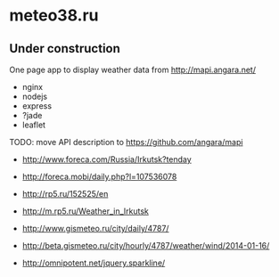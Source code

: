 
# meteo38.ru

## Under construction


One page app to display weather data from http://mapi.angara.net/ 

- nginx
- nodejs
- express
- ?jade
- leaflet

TODO: move API description to https://github.com/angara/mapi

- http://www.foreca.com/Russia/Irkutsk?tenday
- http://foreca.mobi/daily.php?l=107536078

- http://rp5.ru/152525/en
- http://m.rp5.ru/Weather_in_Irkutsk

- http://www.gismeteo.ru/city/daily/4787/
- http://beta.gismeteo.ru/city/hourly/4787/weather/wind/2014-01-16/

- http://omnipotent.net/jquery.sparkline/

    <script type="text/javascript" 
        src="//ajax.googleapis.com/ajax/libs/jquery/1.11.0/jquery.min.js"></script>
    <script>window.jQuery || document.write('<script src="js/jquery-1.11.0.min.js" type="text/javascript"><\/script>')</script>